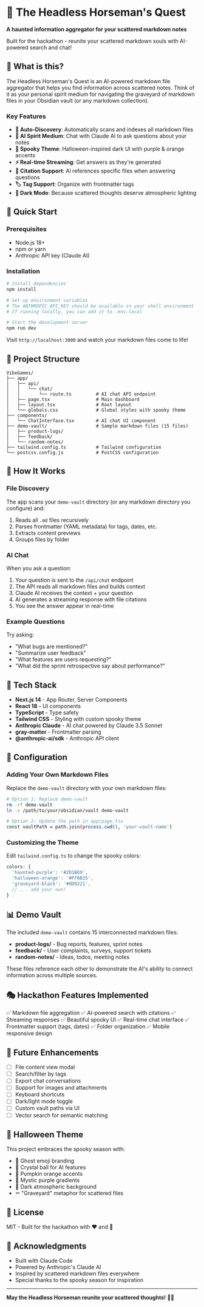 # 👻 The Headless Horseman's Quest

**A haunted information aggregator for your scattered markdown notes**

Built for the hackathon - reunite your scattered markdown souls with AI-powered search and chat!

## 🎃 What is this?

The Headless Horseman's Quest is an AI-powered markdown file aggregator that helps you find information across scattered notes. Think of it as your personal spirit medium for navigating the graveyard of markdown files in your Obsidian vault (or any markdown collection).

### Key Features

- **📁 Auto-Discovery**: Automatically scans and indexes all markdown files
- **🔮 AI Spirit Medium**: Chat with Claude AI to ask questions about your notes
- **🎨 Spooky Theme**: Halloween-inspired dark UI with purple & orange accents
- **⚡ Real-time Streaming**: Get answers as they're generated
- **📝 Citation Support**: AI references specific files when answering questions
- **🏷️ Tag Support**: Organize with frontmatter tags
- **🌙 Dark Mode**: Because scattered thoughts deserve atmospheric lighting

## 🚀 Quick Start

### Prerequisites

- Node.js 18+
- npm or yarn
- Anthropic API key (Claude AI)

### Installation

```bash
# Install dependencies
npm install

# Set up environment variables
# The ANTHROPIC_API_KEY should be available in your shell environment
# If running locally, you can add it to .env.local

# Start the development server
npm run dev
```

Visit `http://localhost:3000` and watch your markdown files come to life!

## 📁 Project Structure

```
VibeGames/
├── app/
│   ├── api/
│   │   └── chat/
│   │       └── route.ts         # AI chat API endpoint
│   ├── page.tsx                 # Main dashboard
│   ├── layout.tsx               # Root layout
│   └── globals.css              # Global styles with spooky theme
├── components/
│   └── ChatInterface.tsx        # AI chat UI component
├── demo-vault/                  # Sample markdown files (15 files)
│   ├── product-logs/
│   ├── feedback/
│   └── random-notes/
├── tailwind.config.ts           # Tailwind configuration
└── postcss.config.js            # PostCSS configuration
```

## 🎯 How It Works

### File Discovery

The app scans your `demo-vault` directory (or any markdown directory you configure) and:

1. Reads all `.md` files recursively
2. Parses frontmatter (YAML metadata) for tags, dates, etc.
3. Extracts content previews
4. Groups files by folder

### AI Chat

When you ask a question:

1. Your question is sent to the `/api/chat` endpoint
2. The API reads all markdown files and builds context
3. Claude AI receives the context + your question
4. AI generates a streaming response with file citations
5. You see the answer appear in real-time

### Example Questions

Try asking:
- "What bugs are mentioned?"
- "Summarize user feedback"
- "What features are users requesting?"
- "What did the sprint retrospective say about performance?"

## 🎨 Tech Stack

- **Next.js 14** - App Router, Server Components
- **React 18** - UI components
- **TypeScript** - Type safety
- **Tailwind CSS** - Styling with custom spooky theme
- **Anthropic Claude** - AI chat powered by Claude 3.5 Sonnet
- **gray-matter** - Frontmatter parsing
- **@anthropic-ai/sdk** - Anthropic API client

## 🔧 Configuration

### Adding Your Own Markdown Files

Replace the `demo-vault` directory with your own markdown files:

```bash
# Option 1: Replace demo-vault
rm -rf demo-vault
ln -s /path/to/your/obsidian/vault demo-vault

# Option 2: Update the path in app/page.tsx
const vaultPath = path.join(process.cwd(), 'your-vault-name')
```

### Customizing the Theme

Edit `tailwind.config.ts` to change the spooky colors:

```typescript
colors: {
  'haunted-purple': '#2D1B69',
  'halloween-orange': '#FF6B35',
  'graveyard-black': '#0D0221',
  // ... add your own!
}
```

## 📊 Demo Vault

The included `demo-vault` contains 15 interconnected markdown files:

- **product-logs/** - Bug reports, features, sprint notes
- **feedback/** - User complaints, surveys, support tickets
- **random-notes/** - Ideas, todos, meeting notes

These files reference each other to demonstrate the AI's ability to connect information across multiple sources.

## 🎭 Hackathon Features Implemented

✅ Markdown file aggregation
✅ AI-powered search with citations
✅ Streaming responses
✅ Beautiful spooky UI
✅ Real-time chat interface
✅ Frontmatter support (tags, dates)
✅ Folder organization
✅ Mobile responsive design

## 🚧 Future Enhancements

- [ ] File content view modal
- [ ] Search/filter by tags
- [ ] Export chat conversations
- [ ] Support for images and attachments
- [ ] Keyboard shortcuts
- [ ] Dark/light mode toggle
- [ ] Custom vault paths via UI
- [ ] Vector search for semantic matching

## 🎃 Halloween Theme

This project embraces the spooky season with:

- 👻 Ghost emoji branding
- 🔮 Crystal ball for AI features
- 🎃 Pumpkin orange accents
- 💜 Mystic purple gradients
- 🌙 Dark atmospheric background
- ⚰️ "Graveyard" metaphor for scattered files

## 📝 License

MIT - Built for the hackathon with ❤️ and 👻

## 🙏 Acknowledgments

- Built with Claude Code
- Powered by Anthropic's Claude AI
- Inspired by scattered markdown files everywhere
- Special thanks to the spooky season for inspiration

---

**May the Headless Horseman reunite your scattered thoughts!** 👻🎃
